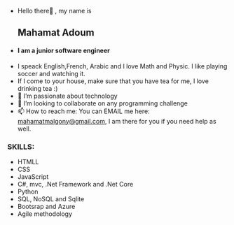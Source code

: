 - Hello there👋 , my name is <h2>Mahamat Adoum</h2>
- <h4> I am a junior software engineer</h4>
- I speack English,French, Arabic and I love Math and Physic. I like playing soccer and watching it.
- If I come to your house, make sure that you have tea for me, I love drinking tea :)
- 👀 I’m passionate about technology
- 💞️ I’m looking to collaborate on any programming challenge
- 📫 How to reach me: You can EMAIL me here: mahamatmalgony@gmail.com, I am there for you  if you need help as well.


<h3>SKILLS:</h3>

- HTMLL
- CSS
- JavaScript
- C#, mvc, .Net Framework and .Net Core
- Python
- SQL, NoSQL and Sqlite 
- Bootsrap and Azure
- Agile methodology



<!---
MahamatTech/MahamatTech is a ✨ special ✨ repository because its `README.md` (this file) appears on your GitHub profile.
You can click the Preview link to take a look at your changes.
--->
